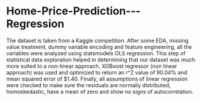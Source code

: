# Home-Price-Prediction---Regression
The dataset is taken from a Kaggle competition. After some EDA, missing value treatment, dummy variable encoding and feature engineering, all the variables were analyzed using statsmodels OLS regression. This step  of statistical data exploration helped in determining that our dataset was much more suited to a non-linear approach. XGBoost regressor (non linear approach) was used and optimized to return an r^2 value of 90.04% and mean squared error of $1.40. Finally, all assumptions of linear regression were checked to make sure the residuals are normally distributed, homoskedastic, have a mean of zero and show no signs of autocorrelation.
